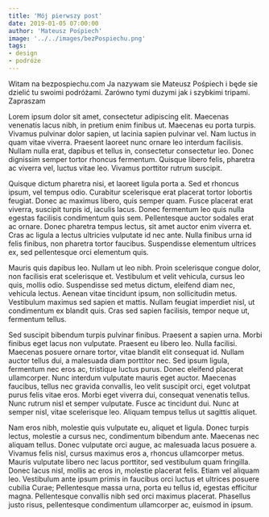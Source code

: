 ```yaml
---
title: 'Mój pierwszy post'
date: 2019-01-05 07:00:00
author: 'Mateusz Pośpiech'
image: '../../images/bezPospiechu.png'
tags: 
- design
- podróże
---
```


Witam na bezpospiechu.com Ja nazywam sie Mateusz Pośpiech i będe sie dzielić tu swoimi podróżami. Zarówno tymi duzymi jak i szybkimi tripami. Zapraszam

Lorem ipsum dolor sit amet, consectetur adipiscing elit. Maecenas venenatis lacus nibh, in pretium enim finibus ut. Maecenas eu porta turpis. Vivamus pulvinar dolor sapien, ut lacinia sapien pulvinar vel. Nam luctus in quam vitae viverra. Praesent laoreet nunc ornare leo interdum facilisis. Nullam nulla erat, dapibus et tellus in, consectetur consectetur leo. Donec dignissim semper tortor rhoncus fermentum. Quisque libero felis, pharetra ac viverra vel, luctus vitae leo. Vivamus porttitor rutrum suscipit.

Quisque dictum pharetra nisi, et laoreet ligula porta a. Sed et rhoncus ipsum, vel tempus odio. Curabitur scelerisque erat placerat tortor lobortis feugiat. Donec ac maximus libero, quis semper quam. Fusce placerat erat viverra, suscipit turpis id, iaculis lacus. Donec fermentum leo quis nulla egestas facilisis condimentum quis sem. Pellentesque auctor sodales erat ac ornare. Donec pharetra tempus lectus, sit amet auctor enim viverra et. Cras ac ligula a lectus ultricies vulputate id nec ante. Nulla finibus urna id felis finibus, non pharetra tortor faucibus. Suspendisse elementum ultrices ex, sed pellentesque orci elementum quis.

Mauris quis dapibus leo. Nullam ut leo nibh. Proin scelerisque congue dolor, non facilisis erat scelerisque et. Vestibulum et velit vehicula, cursus leo quis, mollis odio. Suspendisse sed metus dictum, eleifend diam nec, vehicula lectus. Aenean vitae tincidunt ipsum, non sollicitudin metus. Vestibulum maximus sed sapien et mattis. Nullam feugiat imperdiet nisl, ut condimentum ex blandit quis. Cras sed sapien facilisis, tempor neque ut, fermentum tellus.

Sed suscipit bibendum turpis pulvinar finibus. Praesent a sapien urna. Morbi finibus eget lacus non vulputate. Praesent eu libero leo. Nulla facilisi. Maecenas posuere ornare tortor, vitae blandit elit consequat id. Nullam auctor tellus dui, a malesuada diam porttitor nec. Sed ipsum ligula, fermentum nec eros ac, tristique luctus purus. Donec eleifend placerat ullamcorper. Nunc interdum vulputate mauris eget auctor. Maecenas faucibus, tellus nec gravida convallis, leo velit suscipit orci, eget volutpat purus felis vitae eros. Morbi eget viverra dui, consequat venenatis tellus. Nunc rutrum nisl et semper vulputate. Fusce ac tincidunt dui. Nunc at semper nisl, vitae scelerisque leo. Aliquam tempus tellus ut sagittis aliquet.

Nam eros nibh, molestie quis vulputate eu, aliquet et ligula. Donec turpis lectus, molestie a cursus nec, condimentum bibendum ante. Maecenas nec aliquam tellus. Donec vulputate orci augue, ac malesuada lacus posuere a. Vivamus felis nisl, cursus maximus eros a, rhoncus ullamcorper metus. Mauris vulputate libero nec lacus porttitor, sed vestibulum quam fringilla. Donec lacus nisl, mollis ac eros in, molestie placerat felis. Etiam vel aliquam leo. Vestibulum ante ipsum primis in faucibus orci luctus et ultrices posuere cubilia Curae; Pellentesque massa urna, porta eu tellus id, egestas efficitur magna. Pellentesque convallis nibh sed orci maximus placerat. Phasellus justo risus, pellentesque condimentum ullamcorper ac, euismod in ipsum.